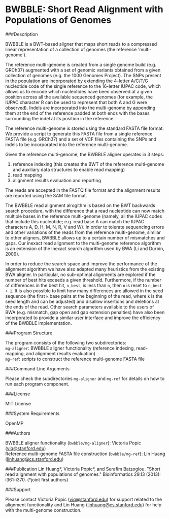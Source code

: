 BWBBLE: Short Read Alignment with Populations of Genomes
===

###Description

BWBBLE is a BWT-based aligner that maps short reads to a compressed linear representation of a collection of genomes (the reference 'multi-genome').  

The reference multi-genome is created from a single genome build (e.g. GRCh37) augmented with a set of genomic variants obtained from a given collection of genomes (e.g. the 1000 Genomes Project). The SNPs present in the population are incorporated by extending the 4-letter A/C/T/G nucleotide code of the single reference to the 16-letter IUPAC code, which allows us to encode which nucleotides have been observed at a given position across all the available sequenced genomes (for example, the IUPAC character R can be used to represent that both A and G were observed). Indels are incorporated into the multi-genome by appending them at the end of the reference padded at both ends with the bases surrounding the indel at its position in the reference.  

The reference multi-genome is stored using the standard FASTA file format. We provide a script to generate this FASTA file from a single reference FASTA file (e.g. GRCh37) and a set of VCF files containing the SNPs and indels to be incorporated into the reference multi-genome.  

Given the reference multi-genome, the BWBBLE aligner operates in 3 steps:  
1. reference indexing (this creates the BWT of the reference multi-genome and auxiliary data structures to enable read mapping) 
2. read mapping  
3. alignment results evaluation and reporting  

The reads are accepted in the FASTQ file format and the alignment results are reported using the SAM file format.  

The BWBBLE read alignment alrogithm is based on the BWT backwards search procedure, with the difference that a read nucleotide can now match multiple bases in the reference multi-genome (namely, all the IUPAC codes that include this nucleotide; e.g. read base A can match the IUPAC characters A, D, H, M, N, R, V and W). In order to tolerate sequencing errors and other variations of the reads from the reference multi-genome, similar to other aligners, BWBBLE allows up to a certain number of mismatches and gaps. Our inexact read alignment to the multi-genome reference algorithm is an extension of the inexact search algorithm used by BWA (Li and Durbin, 2009).  

In order to reduce the search space and improve the performance of the alignment algorithm we have also adapted many heuristics from the existing BWA aligner. In particular, no sub-optimal alignments are explored if the number of best hits exceeds a given threshold. Furthermore, if the number of differences in the best hit, ```n_best```, is less than ```n```, then ```n``` is reset to ```n_best + 1```. It is also possible to limit how many differences are allowed in the seed sequence (the first ```k``` base pairs at the beginning of the read, where ```k``` is the seed length and can be adjusted) and disallow insertions and deletions at the ends of the read. Other search parameters available to the users of BWA (e.g. mismatch, gap open and gap extension penalties) have also been incorporated to provide a similar user interface and improve the efficiency of the BWBBLE implementation.

###Program Structure

The program consists of the following two subdirectories:  
```mg-aligner```: BWBBLE aligner functionality (reference indexing, read-mapping, and alignment results evaluation)  
```mg-ref```: scripts to construct the reference multi-genome FASTA file  

###Command Line Arguments

Please check the subdirectories ```mg-aligner``` and ```mg-ref``` for details on how to run each program component.

###License

MIT License  

###System Requirements

OpenMP

###Authors

BWBBLE aligner functionality (```bwbble/mg-aligner```): Victoria Popic (viq@stanford.edu)  
Reference multi-genome FASTA file construction (```bwbble/mg-ref```): Lin Huang (linhuang@cs.stanford.edu)  

###Publication
Lin Huang\*, Victoria Popic\*, and Serafim Batzoglou. "Short read alignment with populations of genomes." Bioinformatics 29.13 (2013): i361-i370. (\*joint first authors)  

###Support

Please contact Victoria Popic (viq@stanford.edu) for support related to the alignment functionality and Lin Huang (linhuang@cs.stanford.edu) for help with the multi-genome construction.
